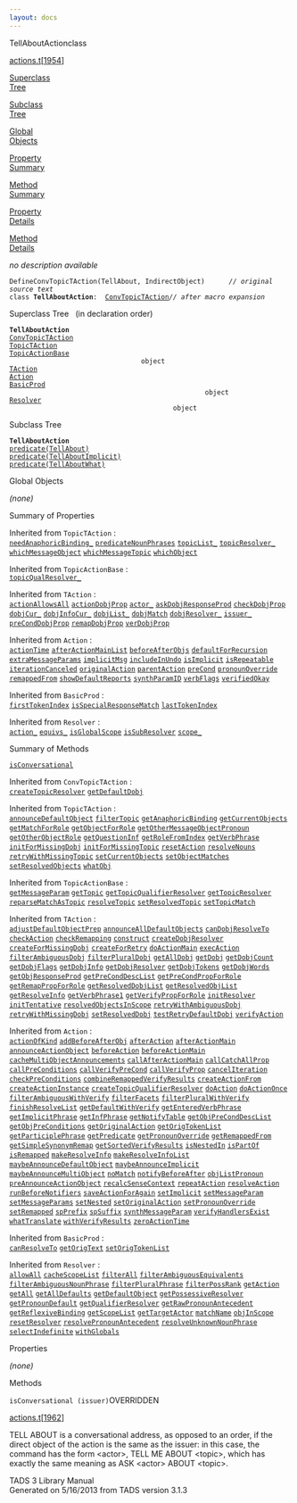 ```yaml
---
layout: docs
---
```

<span class="title">TellAboutAction</span><span class="type">class</span>

[actions.t](../file/actions.t.html)\[[1954](../source/actions.t.html#1954)\]

[Superclass  
Tree](#_SuperClassTree_)

[Subclass  
Tree](#_SubClassTree_)

[Global  
Objects](#_ObjectSummary_)

[Property  
Summary](#_PropSummary_)

[Method  
Summary](#_MethodSummary_)

[Property  
Details](#_Properties_)

[Method  
Details](#_Methods_)



*no description available*

`DefineConvTopicTAction(TellAbout, IndirectObject)      `*`// original source text`*  
`class `**`TellAboutAction`**` :   `[`ConvTopicTAction`](../object/ConvTopicTAction.html)*`// after macro expansion`*



<span id="_SuperClassTree_"></span>



<span class="hdln">Superclass Tree</span>   (in declaration order)



**`TellAboutAction`**  
[`ConvTopicTAction`](../object/ConvTopicTAction.html)  
[`TopicTAction`](../object/TopicTAction.html)  
[`TopicActionBase`](../object/TopicActionBase.html)  
`                                 object`  
[`TAction`](../object/TAction.html)  
[`Action`](../object/Action.html)  
[`BasicProd`](../object/BasicProd.html)  
`                                                 object`  
[`Resolver`](../object/Resolver.html)  
`                                         object`  
<span id="_SubClassTree_"></span>



<span class="hdln">Subclass Tree</span>  



**`TellAboutAction`**  
[`predicate(TellAbout)`](../object/predicate(TellAbout).html)  
[`predicate(TellAboutImplicit)`](../object/predicate(TellAboutImplicit).html)  
[`predicate(TellAboutWhat)`](../object/predicate(TellAboutWhat).html)  
<span id="_ObjectSummary_"></span>



<span class="hdln">Global Objects</span>  



*(none)* <span id="_PropSummary_"></span>



<span class="hdln">Summary of Properties</span>  







Inherited from `TopicTAction` :  
[`needAnaphoricBinding_`](../object/TopicTAction.html#needAnaphoricBinding_) [`predicateNounPhrases`](../object/TopicTAction.html#predicateNounPhrases) [`topicList_`](../object/TopicTAction.html#topicList_) [`topicResolver_`](../object/TopicTAction.html#topicResolver_) [`whichMessageObject`](../object/TopicTAction.html#whichMessageObject) [`whichMessageTopic`](../object/TopicTAction.html#whichMessageTopic) [`whichObject`](../object/TopicTAction.html#whichObject)

Inherited from `TopicActionBase` :  
[`topicQualResolver_`](../object/TopicActionBase.html#topicQualResolver_)

Inherited from `TAction` :  
[`actionAllowsAll`](../object/TAction.html#actionAllowsAll) [`actionDobjProp`](../object/TAction.html#actionDobjProp) [`actor_`](../object/TAction.html#actor_) [`askDobjResponseProd`](../object/TAction.html#askDobjResponseProd) [`checkDobjProp`](../object/TAction.html#checkDobjProp) [`dobjCur_`](../object/TAction.html#dobjCur_) [`dobjInfoCur_`](../object/TAction.html#dobjInfoCur_) [`dobjList_`](../object/TAction.html#dobjList_) [`dobjMatch`](../object/TAction.html#dobjMatch) [`dobjResolver_`](../object/TAction.html#dobjResolver_) [`issuer_`](../object/TAction.html#issuer_) [`preCondDobjProp`](../object/TAction.html#preCondDobjProp) [`remapDobjProp`](../object/TAction.html#remapDobjProp) [`verDobjProp`](../object/TAction.html#verDobjProp)

Inherited from `Action` :  
[`actionTime`](../object/Action.html#actionTime) [`afterActionMainList`](../object/Action.html#afterActionMainList) [`beforeAfterObjs`](../object/Action.html#beforeAfterObjs) [`defaultForRecursion`](../object/Action.html#defaultForRecursion) [`extraMessageParams`](../object/Action.html#extraMessageParams) [`implicitMsg`](../object/Action.html#implicitMsg) [`includeInUndo`](../object/Action.html#includeInUndo) [`isImplicit`](../object/Action.html#isImplicit) [`isRepeatable`](../object/Action.html#isRepeatable) [`iterationCanceled`](../object/Action.html#iterationCanceled) [`originalAction`](../object/Action.html#originalAction) [`parentAction`](../object/Action.html#parentAction) [`preCond`](../object/Action.html#preCond) [`pronounOverride`](../object/Action.html#pronounOverride) [`remappedFrom`](../object/Action.html#remappedFrom) [`showDefaultReports`](../object/Action.html#showDefaultReports) [`synthParamID`](../object/Action.html#synthParamID) [`verbFlags`](../object/Action.html#verbFlags) [`verifiedOkay`](../object/Action.html#verifiedOkay)

Inherited from `BasicProd` :  
[`firstTokenIndex`](../object/BasicProd.html#firstTokenIndex) [`isSpecialResponseMatch`](../object/BasicProd.html#isSpecialResponseMatch) [`lastTokenIndex`](../object/BasicProd.html#lastTokenIndex)

Inherited from `Resolver` :  
[`action_`](../object/Resolver.html#action_) [`equivs_`](../object/Resolver.html#equivs_) [`isGlobalScope`](../object/Resolver.html#isGlobalScope) [`isSubResolver`](../object/Resolver.html#isSubResolver) [`scope_`](../object/Resolver.html#scope_)

<span id="_MethodSummary_"></span>



<span class="hdln">Summary of Methods</span>  



[`isConversational`](#isConversational)

Inherited from `ConvTopicTAction` :  
[`createTopicResolver`](../object/ConvTopicTAction.html#createTopicResolver) [`getDefaultDobj`](../object/ConvTopicTAction.html#getDefaultDobj)

Inherited from `TopicTAction` :  
[`announceDefaultObject`](../object/TopicTAction.html#announceDefaultObject) [`filterTopic`](../object/TopicTAction.html#filterTopic) [`getAnaphoricBinding`](../object/TopicTAction.html#getAnaphoricBinding) [`getCurrentObjects`](../object/TopicTAction.html#getCurrentObjects) [`getMatchForRole`](../object/TopicTAction.html#getMatchForRole) [`getObjectForRole`](../object/TopicTAction.html#getObjectForRole) [`getOtherMessageObjectPronoun`](../object/TopicTAction.html#getOtherMessageObjectPronoun) [`getOtherObjectRole`](../object/TopicTAction.html#getOtherObjectRole) [`getQuestionInf`](../object/TopicTAction.html#getQuestionInf) [`getRoleFromIndex`](../object/TopicTAction.html#getRoleFromIndex) [`getVerbPhrase`](../object/TopicTAction.html#getVerbPhrase) [`initForMissingDobj`](../object/TopicTAction.html#initForMissingDobj) [`initForMissingTopic`](../object/TopicTAction.html#initForMissingTopic) [`resetAction`](../object/TopicTAction.html#resetAction) [`resolveNouns`](../object/TopicTAction.html#resolveNouns) [`retryWithMissingTopic`](../object/TopicTAction.html#retryWithMissingTopic) [`setCurrentObjects`](../object/TopicTAction.html#setCurrentObjects) [`setObjectMatches`](../object/TopicTAction.html#setObjectMatches) [`setResolvedObjects`](../object/TopicTAction.html#setResolvedObjects) [`whatObj`](../object/TopicTAction.html#whatObj)

Inherited from `TopicActionBase` :  
[`getMessageParam`](../object/TopicActionBase.html#getMessageParam) [`getTopic`](../object/TopicActionBase.html#getTopic) [`getTopicQualifierResolver`](../object/TopicActionBase.html#getTopicQualifierResolver) [`getTopicResolver`](../object/TopicActionBase.html#getTopicResolver) [`reparseMatchAsTopic`](../object/TopicActionBase.html#reparseMatchAsTopic) [`resolveTopic`](../object/TopicActionBase.html#resolveTopic) [`setResolvedTopic`](../object/TopicActionBase.html#setResolvedTopic) [`setTopicMatch`](../object/TopicActionBase.html#setTopicMatch)

Inherited from `TAction` :  
[`adjustDefaultObjectPrep`](../object/TAction.html#adjustDefaultObjectPrep) [`announceAllDefaultObjects`](../object/TAction.html#announceAllDefaultObjects) [`canDobjResolveTo`](../object/TAction.html#canDobjResolveTo) [`checkAction`](../object/TAction.html#checkAction) [`checkRemapping`](../object/TAction.html#checkRemapping) [`construct`](../object/TAction.html#construct) [`createDobjResolver`](../object/TAction.html#createDobjResolver) [`createForMissingDobj`](../object/TAction.html#createForMissingDobj) [`createForRetry`](../object/TAction.html#createForRetry) [`doActionMain`](../object/TAction.html#doActionMain) [`execAction`](../object/TAction.html#execAction) [`filterAmbiguousDobj`](../object/TAction.html#filterAmbiguousDobj) [`filterPluralDobj`](../object/TAction.html#filterPluralDobj) [`getAllDobj`](../object/TAction.html#getAllDobj) [`getDobj`](../object/TAction.html#getDobj) [`getDobjCount`](../object/TAction.html#getDobjCount) [`getDobjFlags`](../object/TAction.html#getDobjFlags) [`getDobjInfo`](../object/TAction.html#getDobjInfo) [`getDobjResolver`](../object/TAction.html#getDobjResolver) [`getDobjTokens`](../object/TAction.html#getDobjTokens) [`getDobjWords`](../object/TAction.html#getDobjWords) [`getObjResponseProd`](../object/TAction.html#getObjResponseProd) [`getPreCondDescList`](../object/TAction.html#getPreCondDescList) [`getPreCondPropForRole`](../object/TAction.html#getPreCondPropForRole) [`getRemapPropForRole`](../object/TAction.html#getRemapPropForRole) [`getResolvedDobjList`](../object/TAction.html#getResolvedDobjList) [`getResolvedObjList`](../object/TAction.html#getResolvedObjList) [`getResolveInfo`](../object/TAction.html#getResolveInfo) [`getVerbPhrase1`](../object/TAction.html#getVerbPhrase1) [`getVerifyPropForRole`](../object/TAction.html#getVerifyPropForRole) [`initResolver`](../object/TAction.html#initResolver) [`initTentative`](../object/TAction.html#initTentative) [`resolvedObjectsInScope`](../object/TAction.html#resolvedObjectsInScope) [`retryWithAmbiguousDobj`](../object/TAction.html#retryWithAmbiguousDobj) [`retryWithMissingDobj`](../object/TAction.html#retryWithMissingDobj) [`setResolvedDobj`](../object/TAction.html#setResolvedDobj) [`testRetryDefaultDobj`](../object/TAction.html#testRetryDefaultDobj) [`verifyAction`](../object/TAction.html#verifyAction)

Inherited from `Action` :  
[`actionOfKind`](../object/Action.html#actionOfKind) [`addBeforeAfterObj`](../object/Action.html#addBeforeAfterObj) [`afterAction`](../object/Action.html#afterAction) [`afterActionMain`](../object/Action.html#afterActionMain) [`announceActionObject`](../object/Action.html#announceActionObject) [`beforeAction`](../object/Action.html#beforeAction) [`beforeActionMain`](../object/Action.html#beforeActionMain) [`cacheMultiObjectAnnouncements`](../object/Action.html#cacheMultiObjectAnnouncements) [`callAfterActionMain`](../object/Action.html#callAfterActionMain) [`callCatchAllProp`](../object/Action.html#callCatchAllProp) [`callPreConditions`](../object/Action.html#callPreConditions) [`callVerifyPreCond`](../object/Action.html#callVerifyPreCond) [`callVerifyProp`](../object/Action.html#callVerifyProp) [`cancelIteration`](../object/Action.html#cancelIteration) [`checkPreConditions`](../object/Action.html#checkPreConditions) [`combineRemappedVerifyResults`](../object/Action.html#combineRemappedVerifyResults) [`createActionFrom`](../object/Action.html#createActionFrom) [`createActionInstance`](../object/Action.html#createActionInstance) [`createTopicQualifierResolver`](../object/Action.html#createTopicQualifierResolver) [`doAction`](../object/Action.html#doAction) [`doActionOnce`](../object/Action.html#doActionOnce) [`filterAmbiguousWithVerify`](../object/Action.html#filterAmbiguousWithVerify) [`filterFacets`](../object/Action.html#filterFacets) [`filterPluralWithVerify`](../object/Action.html#filterPluralWithVerify) [`finishResolveList`](../object/Action.html#finishResolveList) [`getDefaultWithVerify`](../object/Action.html#getDefaultWithVerify) [`getEnteredVerbPhrase`](../object/Action.html#getEnteredVerbPhrase) [`getImplicitPhrase`](../object/Action.html#getImplicitPhrase) [`getInfPhrase`](../object/Action.html#getInfPhrase) [`getNotifyTable`](../object/Action.html#getNotifyTable) [`getObjPreCondDescList`](../object/Action.html#getObjPreCondDescList) [`getObjPreConditions`](../object/Action.html#getObjPreConditions) [`getOriginalAction`](../object/Action.html#getOriginalAction) [`getOrigTokenList`](../object/Action.html#getOrigTokenList) [`getParticiplePhrase`](../object/Action.html#getParticiplePhrase) [`getPredicate`](../object/Action.html#getPredicate) [`getPronounOverride`](../object/Action.html#getPronounOverride) [`getRemappedFrom`](../object/Action.html#getRemappedFrom) [`getSimpleSynonymRemap`](../object/Action.html#getSimpleSynonymRemap) [`getSortedVerifyResults`](../object/Action.html#getSortedVerifyResults) [`isNestedIn`](../object/Action.html#isNestedIn) [`isPartOf`](../object/Action.html#isPartOf) [`isRemapped`](../object/Action.html#isRemapped) [`makeResolveInfo`](../object/Action.html#makeResolveInfo) [`makeResolveInfoList`](../object/Action.html#makeResolveInfoList) [`maybeAnnounceDefaultObject`](../object/Action.html#maybeAnnounceDefaultObject) [`maybeAnnounceImplicit`](../object/Action.html#maybeAnnounceImplicit) [`maybeAnnounceMultiObject`](../object/Action.html#maybeAnnounceMultiObject) [`noMatch`](../object/Action.html#noMatch) [`notifyBeforeAfter`](../object/Action.html#notifyBeforeAfter) [`objListPronoun`](../object/Action.html#objListPronoun) [`preAnnounceActionObject`](../object/Action.html#preAnnounceActionObject) [`recalcSenseContext`](../object/Action.html#recalcSenseContext) [`repeatAction`](../object/Action.html#repeatAction) [`resolveAction`](../object/Action.html#resolveAction) [`runBeforeNotifiers`](../object/Action.html#runBeforeNotifiers) [`saveActionForAgain`](../object/Action.html#saveActionForAgain) [`setImplicit`](../object/Action.html#setImplicit) [`setMessageParam`](../object/Action.html#setMessageParam) [`setMessageParams`](../object/Action.html#setMessageParams) [`setNested`](../object/Action.html#setNested) [`setOriginalAction`](../object/Action.html#setOriginalAction) [`setPronounOverride`](../object/Action.html#setPronounOverride) [`setRemapped`](../object/Action.html#setRemapped) [`spPrefix`](../object/Action.html#spPrefix) [`spSuffix`](../object/Action.html#spSuffix) [`synthMessageParam`](../object/Action.html#synthMessageParam) [`verifyHandlersExist`](../object/Action.html#verifyHandlersExist) [`whatTranslate`](../object/Action.html#whatTranslate) [`withVerifyResults`](../object/Action.html#withVerifyResults) [`zeroActionTime`](../object/Action.html#zeroActionTime)

Inherited from `BasicProd` :  
[`canResolveTo`](../object/BasicProd.html#canResolveTo) [`getOrigText`](../object/BasicProd.html#getOrigText) [`setOrigTokenList`](../object/BasicProd.html#setOrigTokenList)

Inherited from `Resolver` :  
[`allowAll`](../object/Resolver.html#allowAll) [`cacheScopeList`](../object/Resolver.html#cacheScopeList) [`filterAll`](../object/Resolver.html#filterAll) [`filterAmbiguousEquivalents`](../object/Resolver.html#filterAmbiguousEquivalents) [`filterAmbiguousNounPhrase`](../object/Resolver.html#filterAmbiguousNounPhrase) [`filterPluralPhrase`](../object/Resolver.html#filterPluralPhrase) [`filterPossRank`](../object/Resolver.html#filterPossRank) [`getAction`](../object/Resolver.html#getAction) [`getAll`](../object/Resolver.html#getAll) [`getAllDefaults`](../object/Resolver.html#getAllDefaults) [`getDefaultObject`](../object/Resolver.html#getDefaultObject) [`getPossessiveResolver`](../object/Resolver.html#getPossessiveResolver) [`getPronounDefault`](../object/Resolver.html#getPronounDefault) [`getQualifierResolver`](../object/Resolver.html#getQualifierResolver) [`getRawPronounAntecedent`](../object/Resolver.html#getRawPronounAntecedent) [`getReflexiveBinding`](../object/Resolver.html#getReflexiveBinding) [`getScopeList`](../object/Resolver.html#getScopeList) [`getTargetActor`](../object/Resolver.html#getTargetActor) [`matchName`](../object/Resolver.html#matchName) [`objInScope`](../object/Resolver.html#objInScope) [`resetResolver`](../object/Resolver.html#resetResolver) [`resolvePronounAntecedent`](../object/Resolver.html#resolvePronounAntecedent) [`resolveUnknownNounPhrase`](../object/Resolver.html#resolveUnknownNounPhrase) [`selectIndefinite`](../object/Resolver.html#selectIndefinite) [`withGlobals`](../object/Resolver.html#withGlobals)

<span id="_Properties_"></span>



<span class="hdln">Properties</span>  



*(none)* <span id="_Methods_"></span>



<span class="hdln">Methods</span>  



<span id="isConversational"></span>

`isConversational (issuer)`<span class="rem">OVERRIDDEN</span>

[actions.t](../file/actions.t.html)\[[1962](../source/actions.t.html#1962)\]



TELL ABOUT is a conversational address, as opposed to an order, if the
direct object of the action is the same as the issuer: in this case, the
command has the form \<actor\>, TELL ME ABOUT \<topic\>, which has
exactly the same meaning as ASK \<actor\> ABOUT \<topic\>.





TADS 3 Library Manual  
Generated on 5/16/2013 from TADS version 3.1.3


